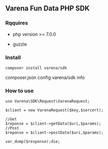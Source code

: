 ## Varena Fun Data PHP SDK

### Rqquires

- php version >= 7.0.0

- guzzle


### Install

````
composer install varena/sdk

````

composer.json config varena/sdk info


### How to use


````
use Varena\SDK\Request\VarenaRequest;

$client = new VarenaRequest($key,$sercert);

//Get
$reponse = $client->getData($uri,$params);
//Post
$reponse = $client->postData($uri,$params);

var_dump($response);die;
````